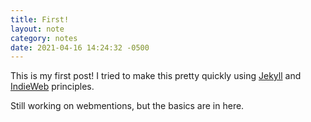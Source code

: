 ```yaml
---
title: First!
layout: note
category: notes
date: 2021-04-16 14:24:32 -0500
---
```


This is my first post! I tried to make this pretty quickly using [Jekyll](https://jekyllrb.com/) and [IndieWeb](https://indieweb.org/) principles.

Still working on webmentions, but the basics are in here.